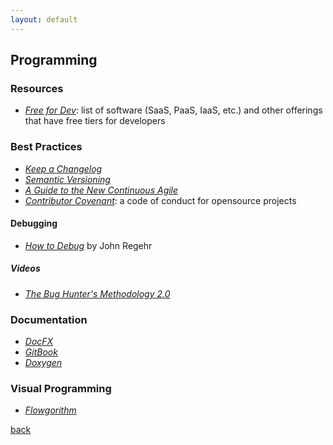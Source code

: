 ```yaml
---
layout: default
---
```


## Programming

### Resources

* _[Free for Dev](https://free-for.dev/#/)_: list of software (SaaS, PaaS, IaaS, etc.) and other offerings that have free tiers for developers

### Best Practices

* _[Keep a Changelog](https://keepachangelog.com/en/1.0.0/)_
* _[Semantic Versioning](https://semver.org/)_
* _[A Guide to the New Continuous Agile](http://www.continuousagile.com/unblock/index.html)_
* _[Contributor Covenant](https://www.contributor-covenant.org/)_: a code of conduct for opensource projects

#### Debugging

* _[How to Debug](https://blog.regehr.org/archives/199)_ by John Regehr

##### Videos

* _[The Bug Hunter's Methodology 2.0](https://www.youtube.com/watch?v=HI1mTQ7ovFY)_

### Documentation

* _[DocFX](https://dotnet.github.io/docfx/index.html)_
* _[GitBook](https://www.gitbook.com/)_
* _[Doxygen](http://doxygen.nl/)_

### Visual Programming

* _[Flowgorithm](http://flowgorithm.org/)_

[back](../)
